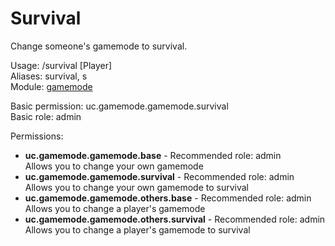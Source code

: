 Survival
====
Change someone's gamemode to survival.

Usage: /survival \[Player\]<br>
Aliases: survival, s<br>
Module: [gamemode](../modules/gamemode.md)<br>

Basic permission: uc.gamemode.gamemode.survival<br>
Basic role: admin<br>

Permissions: <br>
* **uc.gamemode.gamemode.base** - Recommended role: admin<br>Allows you to change your own gamemode
* **uc.gamemode.gamemode.survival** - Recommended role: admin<br>Allows you to change your own gamemode to survival
* **uc.gamemode.gamemode.others.base** - Recommended role: admin<br>Allows you to change a player's gamemode
* **uc.gamemode.gamemode.others.survival** - Recommended role: admin<br>Allows you to change a player's gamemode to survival
